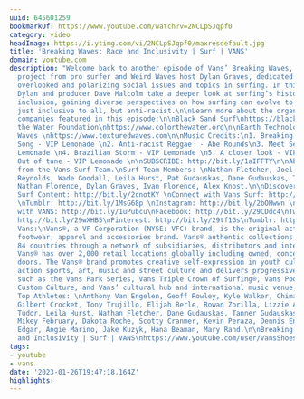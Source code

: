 ```yaml
---
uuid: 645601259
bookmarkOf: https://www.youtube.com/watch?v=2NCLpSJqpf0
category: video
headImage: https://i.ytimg.com/vi/2NCLpSJqpf0/maxresdefault.jpg
title: 'Breaking Waves: Race and Inclusivity | Surf | VANS'
domain: youtube.com
description: "Welcome back to another episode of Vans’ Breaking Waves, the latest
  project from pro surfer and Weird Waves host Dylan Graves, dedicated to the often
  overlooked and polarizing social issues and topics in surfing. In this episode,
  Dylan and producer Dave Malcolm take a deeper look at surfing’s history with racial
  inclusion, gaining diverse perspectives on how surfing can evolve to become not
  just inclusive to all, but anti-racist.\n\nLearn more about the organizations and
  companies featured in this episode:\n\nBlack Sand Surf\nhttps://blacksandsurf.com\n\nColor
  the Water Foundation\nhttps://www.colorthewater.org\n\nEarth Technologies \nhttps://earthtechsurf.com\n\nTextured
  Waves \nhttps://www.texturedwaves.com\n\nMusic Credits:\n1. Breaking Waves Theme
  Song - VIP Lemonade \n2. Anti-racist Reggae  - Abe Rounds\n3. Meet Selema - VIP
  Lemonade \n4. Brazilian Storm - VIP Lemonade \n5. A closer look - VIP Lemonade \n6.
  Out of tune - VIP Lemonade \n\nSUBSCRIBE: http://bit.ly/1aIFFTY\n\nAbout Vans Surf:\nVideos
  from the Vans Surf Team.\nSurf Team Members: \nNathan Fletcher, Joel Tudor, Dane
  Reynolds, Wade Goodall, Leila Hurst, Pat Gudauskas, Dane Gudauskas, Tanner Gudauskas,
  Nathan Florence, Dylan Graves, Ivan Florence, Alex Knost.\n\nDiscover more Vans
  Surf Content: http://bit.ly/2cnotKY \nConnect with Vans Surf: http://bit.ly/2ceZs7H
  \nTumblr: http://bit.ly/1MsG68p \nInstagram: http://bit.ly/2bOHwwn \nTwitter: http://bit.ly/2c2Xp3e\n\nConnect
  with VANS: http://bit.ly/1uPubcu\nFacebook: http://bit.ly/29CDdc4\nTwitter: http://bit.ly/29AT0Gz\nInstagram:
  http://bit.ly/29wXHB5\nPinterest: http://bit.ly/29tf1Gs\nTumblr: http://bit.ly/1Rjvlt7\n\nAbout
  Vans:\nVans®, a VF Corporation (NYSE: VFC) brand, is the original action sports
  footwear, apparel and accessories brand. Vans® authentic collections are sold in
  84 countries through a network of subsidiaries, distributors and international offices.
  Vans® has over 2,000 retail locations globally including owned, concession and partnership
  doors. The Vans® brand promotes creative self-expression in youth culture across
  action sports, art, music and street culture and delivers progressive platforms
  such as the Vans Park Series, Vans Triple Crown of Surfing®, Vans Pool Party, Vans
  Custom Culture, and Vans’ cultural hub and international music venue, House of Vans.\n\nVans
  Top Athletes: \nAnthony Van Engelen, Geoff Rowley, Kyle Walker, Chima Ferguson,
  Gilbert Crocket, Tony Trujillo, Elijah Berle, Rowan Zorilla, Lizzie Armanto, Joel
  Tudor, Leila Hurst, Nathan Fletcher, Dane Gudauskas, Tanner Gudauskas, Patrick Gudauskas,
  Mikey February, Dakota Roche, Scotty Cranmer, Kevin Peraza, Dennis Enarson, Larry
  Edgar, Angie Marino, Jake Kuzyk, Hana Beaman, Mary Rand.\n\nBreaking Waves: Race
  and Inclusivity | Surf | VANS\nhttps://www.youtube.com/user/VansShoes66"
tags:
- youtube
- vans
date: '2023-01-26T19:47:18.164Z'
highlights: 
---
```



